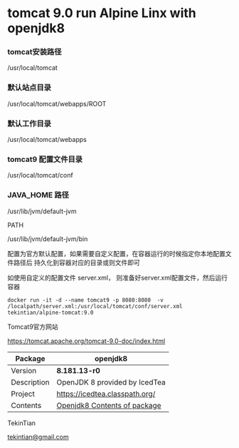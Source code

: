 # tomcat 9.0 run Alpine Linx with openjdk8



### tomcat安装路径

/usr/local/tomcat



### 默认站点目录

/usr/local/tomcat/webapps/ROOT



### 默认工作目录

/usr/local/tomcat/webapps



### tomcat9 配置文件目录

/usr/local/tomcat/conf



### JAVA_HOME 路径

/usr/lib/jvm/default-jvm



PATH

/usr/lib/jvm/default-jvm/bin



配置为官方默认配置，如果需要自定义配置，在容器运行的时候指定你本地配置文件路径后 持久化到容器对应的目录或则文件即可

如使用自定义的配置文件 server.xml， 则准备好server.xml配置文件，然后运行容器 

~~~shell
docker run -it -d --name tomcat9 -p 8080:8080  -v /localpath/server.xml:/usr/local/tomcat/conf/server.xml  tekintian/alpine-tomcat:9.0
~~~



Tomcat9官方网站

https://tomcat.apache.org/tomcat-9.0-doc/index.html





| Package     | openjdk8                                                     |
| ----------- | ------------------------------------------------------------ |
| Version     | **8.181.13-r0**                                              |
| Description | OpenJDK 8 provided by IcedTea                                |
| Project     | <https://icedtea.classpath.org/>                             |
| Contents    | [Openjdk8 Contents of package](https://pkgs.alpinelinux.org/contents?branch=edge&name=openjdk8&arch=s390x&repo=community) |



TekinTian

tekintian@gmail.com





